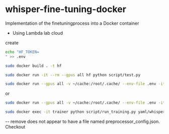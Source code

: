 # whisper-fine-tuning-docker
Implementation of the finetuningprocess into a Docker container

* Using Lambda lab cloud


create
```bash
echo "HF_TOKEN=
" >> .env
```

```bash
sudo docker build . -t hf
```

```bash
sudo docker run -it --rm --gpus all hf python script/test.py
```

```bash
sudo docker run --gpus all -v ~/cache:/root/.cache/ --env-file .env -it --rm --name trainer hf python script/run_training.py yaml/whisper-tiny.yaml
```

or 

```bash
sudo docker run --gpus all -v ~/cache:/root/.cache/ --env-file .env -it --rm --name trainer -d hf bash
```

```bash
sudo docker exec -it trainer python script/run_training.py yaml/whisper-params.yaml
```


-- remove
does not appear to have a file named preprocessor_config.json. Checkout